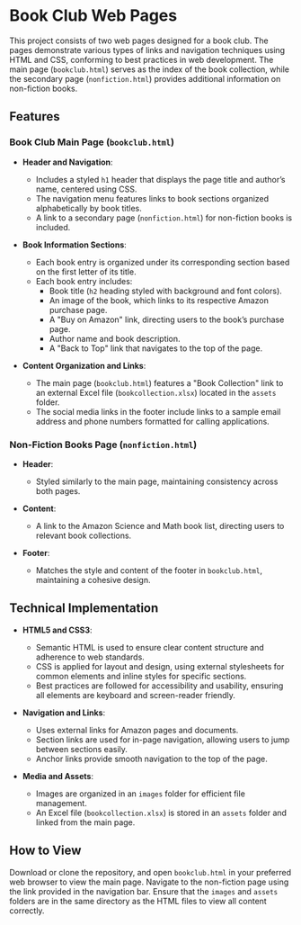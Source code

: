 # Book Club Web Pages

This project consists of two web pages designed for a book club. The pages demonstrate various types of links and navigation techniques using HTML and CSS, conforming to best practices in web development. The main page (`bookclub.html`) serves as the index of the book collection, while the secondary page (`nonfiction.html`) provides additional information on non-fiction books.

## Features

### Book Club Main Page (`bookclub.html`)
- **Header and Navigation**:
  - Includes a styled `h1` header that displays the page title and author’s name, centered using CSS.
  - The navigation menu features links to book sections organized alphabetically by book titles.
  - A link to a secondary page (`nonfiction.html`) for non-fiction books is included.

- **Book Information Sections**:
  - Each book entry is organized under its corresponding section based on the first letter of its title.
  - Each book entry includes:
    - Book title (`h2` heading styled with background and font colors).
    - An image of the book, which links to its respective Amazon purchase page.
    - A "Buy on Amazon" link, directing users to the book’s purchase page.
    - Author name and book description.
    - A "Back to Top" link that navigates to the top of the page.

- **Content Organization and Links**:
  - The main page (`bookclub.html`) features a "Book Collection" link to an external Excel file (`bookcollection.xlsx`) located in the `assets` folder.
  - The social media links in the footer include links to a sample email address and phone numbers formatted for calling applications.
  
### Non-Fiction Books Page (`nonfiction.html`)
- **Header**:
  - Styled similarly to the main page, maintaining consistency across both pages.

- **Content**:
  - A link to the Amazon Science and Math book list, directing users to relevant book collections.

- **Footer**:
  - Matches the style and content of the footer in `bookclub.html`, maintaining a cohesive design.

## Technical Implementation

- **HTML5 and CSS3**:
  - Semantic HTML is used to ensure clear content structure and adherence to web standards.
  - CSS is applied for layout and design, using external stylesheets for common elements and inline styles for specific sections.
  - Best practices are followed for accessibility and usability, ensuring all elements are keyboard and screen-reader friendly.

- **Navigation and Links**:
  - Uses external links for Amazon pages and documents.
  - Section links are used for in-page navigation, allowing users to jump between sections easily.
  - Anchor links provide smooth navigation to the top of the page.

- **Media and Assets**:
  - Images are organized in an `images` folder for efficient file management.
  - An Excel file (`bookcollection.xlsx`) is stored in an `assets` folder and linked from the main page.

## How to View

Download or clone the repository, and open `bookclub.html` in your preferred web browser to view the main page. Navigate to the non-fiction page using the link provided in the navigation bar. Ensure that the `images` and `assets` folders are in the same directory as the HTML files to view all content correctly.
